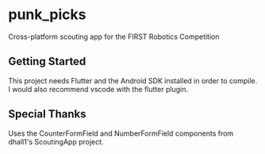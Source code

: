 # punk_picks

Cross-platform scouting app for the FIRST Robotics Competition

## Getting Started

This project needs Flutter and the Android SDK installed in order to compile. I would also recommend vscode with the flutter plugin.

## Special Thanks

Uses the CounterFormField and NumberFormField components from dhall1's ScoutingApp project.